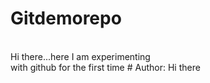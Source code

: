# Gitdemorepo
<br>
Hi there...here I am experimenting
<br>
with github for the first time
# Author: Hi there
